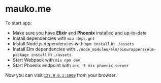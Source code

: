 # mauko.me

To start app:

  * Make sure you have **Elixir** and **Phoenix** installed and up-to-date
  * Install dependencies with `mix deps.get`
  * Install Node.js dependencies with `npm install` in `./assets`
  * Install Elm dependencies with `./node_modules/elm/binwrappers/elm-package install` in `./assets`
  * Start Webpack with `mix npm dev`
  * Start Phoenix endpoint with `iex -S mix phoenix.server`

Now you can visit [`127.0.0.1:5000`](http://127.0.0.1:5000) from your browser.
